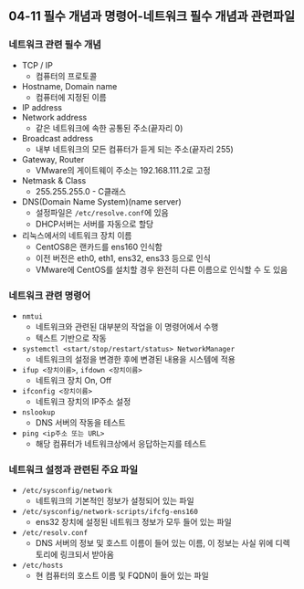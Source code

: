 ## 04-11 필수 개념과 명령어-네트워크 필수 개념과 관련파일

### 네트워크 관련 필수 개념

- TCP / IP
  - 컴퓨터의 프로토콜
- Hostname, Domain name
  - 컴퓨터에 지정된 이름
- IP address
- Network address
  - 같은 네트워크에 속한 공통된 주소(끝자리 0)
- Broadcast address
  - 내부 네트워크의 모든 컴퓨터가 듣게 되는 주소(끝자리 255)
- Gateway, Router
  - VMware의 게이트웨이 주소는 192.168.111.2로 고정
- Netmask & Class
  - 255.255.255.0 - C클래스
- DNS(Domain Name System)(name server)
  - 설정파일은 ```/etc/resolve.conf```에 있음
  - DHCP서버는 서버를 자동으로 할당
- 리눅스에서의 네트워크 장치 이름
  - CentOS8은 랜카드를 ens160 인식함
  - 이전 버전은 eth0, eth1, ens32, ens33 등으로 인식
  - VMware에 CentOS를 설치할 경우 완전히 다른 이름으로 인식할 수 도 있음

### 네트워크 관련 명령어

- ```nmtui```
  - 네트워크와 관련된 대부분의 작업을 이 명령어에서 수행
  - 텍스트 기반으로 작동
- ```systemctl <start/stop/restart/status> NetworkManager```
  - 네트워크의 설정을 변경한 후에 변경된 내용을 시스템에 적용
- ```ifup <장치이름>```, ```ifdown <장치이름>```
  - 네트워크 장치 On, Off
- ```ifconfig <장치이름>```
  - 네트워크 장치의 IP주소 설정
- ```nslookup```
  - DNS 서버의 작동을 테스트
- ```ping <ip주소 또는 URL>```
  - 해당 컴퓨터가 네트워크상에서 응답하는지를 테스트

### 네트워크 설정과 관련된 주요 파일

- ```/etc/sysconfig/network```
  - 네트워크의 기본적인 정보가 설정되어 있는 파일
- ```/etc/sysconfig/network-scripts/ifcfg-ens160```
  - ens32 장치에 설정된 네트워크 정보가 모두 들어 있는 파일
- ```/etc/resolv.conf```
  - DNS 서버의 정보 및 호스트 이름이 들어 있는 이름, 이 정보는 사실 위에 디렉토리에 링크되서 받아옴
- ```/etc/hosts```
  - 현 컴퓨터의 호스트 이름 및 FQDN이 들어 있는 파일
